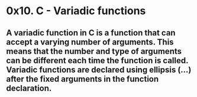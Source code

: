 # 0x10. C - Variadic functions

## A variadic function in C is a function that can accept a varying number of arguments. This means that the number and type of arguments can be different each time the function is called. Variadic functions are declared using ellipsis (...) after the fixed arguments in the function declaration.
